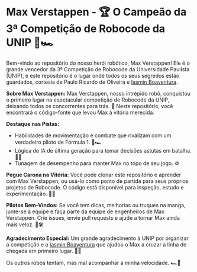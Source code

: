 # Max Verstappen - 🏆 O Campeão da 3ª Competição de Robocode da UNIP 🤖🏎️

Bem-vindo ao repositório do nosso herói robótico, Max Verstappen! Ele é o grande vencedor da 3ª Competição de Robocode da Universidade Paulista (UNIP), e este repositório é o lugar onde todos os seus segredos estão guardados, cortesia de Paulo Ricardo de Oliveira e [Iasmin Boaventura](https://github.com/iasmin-boaventura).

**Sobre Max Verstappen:**
Max Verstappen, nosso intrépido robô, conquistou o primeiro lugar na espetacular competição de Robocode da UNIP, deixando todos os concorrentes para trás. 🚀 Neste repositório, você encontrará o código-fonte que levou Max à vitória merecida.

**Destaque nas Pistas:**
- Habilidades de movimentação e combate que rivalizam com um verdadeiro piloto de Fórmula 1. 🏁🏎️
- Lógica de IA de última geração para tomar decisões astutas em batalha. 🤖💡
- Tunagem de desempenho para manter Max no topo de seu jogo. ⚙️

**Pegue Carona na Vitória:**
Você pode clonar este repositório e aprender com Max Verstappen, ou usá-lo como ponto de partida para seus próprios projetos de Robocode. O código está disponível para inspeção, estudo e experimentação. 🚗💨

**Pilotos Bem-Vindos:**
Se você tem dicas, melhorias ou truques na manga, junte-se à equipe e faça parte da equipe de engenheiros de Max Verstappen. Crie issues, envie pull requests e ajude a tornar Max ainda mais veloz. 🚀🛠️

**Agradecimento Especial:**
Um grande agradecimento à UNIP por organizar a competição e a [Iasmin Boaventura](https://github.com/iasmin-boaventura) que ajudou o Max a cruzar a linha de chegada em primeiro lugar. 🙌🎉

Os outros robôs tentam, mas mal acompanhar a minha velocidade. 🏎️💨
